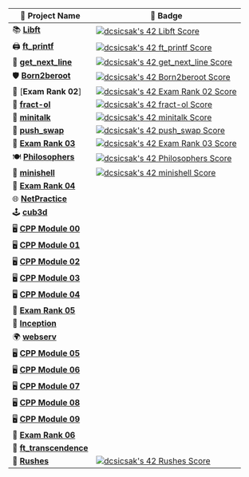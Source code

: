| 🚀 **Project Name**       | 🏅 **Badge**                                                                                                                                              |
|--------------------|----------------------------------------------------------------------------------------------------------------------------------------------------|
| 📚 [**Libft**](https://github.com/Csicsi/42Vienna/tree/main/CommonCore/libft)           | [![dcsicsak's 42 Libft Score](https://badge.nimon.fr/api/v2/cm0i0l41w364801lt3tp2nno0/project/3623787)](https://github.com/Csicsi/42Vienna/tree/main/CommonCore/libft) |
| 🖨️ [**ft_printf**](https://github.com/Csicsi/42Vienna/tree/main/CommonCore/ft_printf)       | [![dcsicsak's 42 ft_printf Score](https://badge.nimon.fr/api/v2/cm0i0l41w364801lt3tp2nno0/project/3635368)](https://github.com/Csicsi/42Vienna/tree/main/CommonCore/ft_printf) |
| 📝 [**get_next_line**](https://github.com/Csicsi/42Vienna/tree/main/CommonCore/get_next_line)   | [![dcsicsak's 42 get_next_line Score](https://badge.nimon.fr/api/v2/cm0i0l41w364801lt3tp2nno0/project/3642897)](https://github.com/Csicsi/42Vienna/tree/main/CommonCore/get_next_line) |
| 🛡️ [**Born2beroot**](https://github.com/Csicsi/42Vienna/tree/main/CommonCore/Born2beroot)     | [![dcsicsak's 42 Born2beroot Score](https://badge.nimon.fr/api/v2/cm0i0l41w364801lt3tp2nno0/project/3643247)](https://github.com/Csicsi/42Vienna/tree/main/CommonCore/Born2beroot) |
| 🧠 [**Exam Rank 02**]   | [![dcsicsak's 42 Exam Rank 02 Score](https://badge.nimon.fr/api/v2/cm0i0l41w364801lt3tp2nno0/project/3674119)](https://github.com/Nimon77/badge42) |
| 🎨 [**fract-ol**](https://github.com/Csicsi/42Vienna/tree/main/CommonCore/fract-ol)        | [![dcsicsak's 42 fract-ol Score](https://badge.nimon.fr/api/v2/cm0i0l41w364801lt3tp2nno0/project/3718913)](https://github.com/Csicsi/42Vienna/tree/main/CommonCore/fract-ol) |
| 📨 [**minitalk**](https://github.com/Csicsi/42Vienna/tree/main/CommonCore/minitalk)        | [![dcsicsak's 42 minitalk Score](https://badge.nimon.fr/api/v2/cm0i0l41w364801lt3tp2nno0/project/3723707)](https://github.com/Csicsi/42Vienna/tree/main/CommonCore/minitalk) |
| 🔢 [**push_swap**](https://github.com/Csicsi/42Vienna/tree/main/CommonCore/push_swap)       | [![dcsicsak's 42 push_swap Score](https://badge.nimon.fr/api/v2/cm0i0l41w364801lt3tp2nno0/project/3715315)](https://github.com/Csicsi/42Vienna/tree/main/CommonCore/push_swap) |
| 🧠 [**Exam Rank 03**]()    | [![dcsicsak's 42 Exam Rank 03 Score](https://badge.nimon.fr/api/v2/cm0i0l41w364801lt3tp2nno0/project/3838059)](https://github.com/Nimon77/badge42) |
| 🍽️ [**Philosophers**](https://github.com/Csicsi/42Vienna/tree/main/CommonCore/philo)    | [![dcsicsak's 42 Philosophers Score](https://badge.nimon.fr/api/v2/cm0i0l41w364801lt3tp2nno0/project/3872058)](https://github.com/Csicsi/42Vienna/tree/main/CommonCore/philo) |
| 🐚 [**minishell**]()      | [![dcsicsak's 42 minishell Score](https://badge.nimon.fr/api/v2/cm0i0l41w364801lt3tp2nno0/project/3872059)](https://github.com/Nimon77/badge42) |
|  🧠 [**Exam Rank 04**]()   | |
|  🌐 [**NetPractice**]()       | |
|  🕹️ [**cub3d**]()             | |
|  🖥️ [**CPP Module 00**]()     | |
|  🖥️ [**CPP Module 01**]()     | |
|  🖥️ [**CPP Module 02**]()     | |
|  🖥️ [**CPP Module 03**]()     | |
|  🖥️ [**CPP Module 04**]()     | |
|  🧠 [**Exam Rank 05**]()   | |
|  🐳 [**Inception**]()         | |
|  🌍 [**webserv**]()           | |
|  🖥️ [**CPP Module 05**]()     | |
|  🖥️ [**CPP Module 06**]()     | |
|  🖥️ [**CPP Module 07**]()     | |
|  🖥️ [**CPP Module 08**]()     | |
|  🖥️ [**CPP Module 09**]()     | |
|  🧠 [**Exam Rank 06**]()   | |
|  🎇 [**ft_transcendence**]()  | |
|  🚩 [**Rushes**]()       | [![dcsicsak's 42 Rushes Score](https://badge.nimon.fr/api/v2/cm0i0l41w364801lt3tp2nno0/project/3631308)](https://github.com/Nimon77/badge42) |
